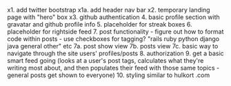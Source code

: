 x1. add twitter bootstrap
x1a. add header nav bar
x2. temporary landing page with "hero" box
x3. github authentication
4. basic profile section with gravatar and github profile info
5. placeholder for streak boxes
6. placeholder for rightside feed
7. post functionality - figure out how to format code within posts - use checkboxes for tagging? "rails ruby python django java general other" etc
7a. post show view
7b. posts view
7c. basic way to navigate through the site users' profiles/posts
8. authorization
9. get a basic smart feed going (looks at a user's post tags, calculates what they're writing most about, and then populates their feed with those same topics - general posts get shown to everyone)
10. styling similar to hulkort .com